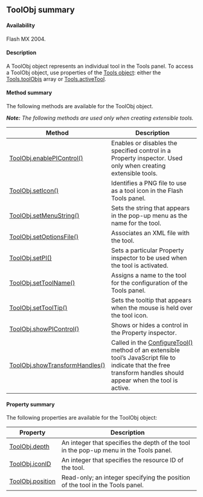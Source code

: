 ## ToolObj summary

#### Availability

Flash MX 2004.

#### Description

A ToolObj object represents an individual tool in the Tools panel. To access a ToolObj object, use properties of the [Tools object](../Tools_object/Tools_summary.md): either the [Tools.toolObjs](../Tools_object/Tools11.md) array or [Tools.activeTool](../Tools_object/Tools.md).

#### Method summary

The following methods are available for the ToolObj object.

***Note:** The following methods are used only when creating extensible tools.*

| **Method** | **Description** |
| --- | --- |
| [ToolObj.enablePIControl()](../ToolObj_object/ToolObj1.md) | Enables or disables the specified control in a Property inspector. Used only when creating extensible tools. |
| [ToolObj.setIcon()](../ToolObj_object/ToolObj4.md) | Identifies a PNG file to use as a tool icon in the Flash Tools panel. |
| [ToolObj.setMenuString()](../ToolObj_object/ToolObj5.md) | Sets the string that appears in the pop-up menu as the name for the tool. |
| [ToolObj.setOptionsFile()](../ToolObj_object/ToolObj6.md) | Associates an XML file with the tool. |
| [ToolObj.setPI()](../ToolObj_object/ToolObj7.md) | Sets a particular Property inspector to be used when the tool is activated. |
| [ToolObj.setToolName()](../ToolObj_object/ToolObj8.md) | Assigns a name to the tool for the configuration of the Tools panel. |
| [ToolObj.setToolTip()](../ToolObj_object/ToolObj9.md) | Sets the tooltip that appears when the mouse is held over the tool icon. |
| [ToolObj.showPIControl()](../ToolObj_object/ToolObj10.md) | Shows or hides a control in the Property inspector. |
| [ToolObj.showTransformHandles()](../ToolObj_object/ToolObj11.md) | Called in the [ConfigureTool()](../Top-level_functions_and_methods/configureTool.md) method of an extensible tool’s JavaScript file to indicate that the free transform handles should appear when the tool is active. |

#### Property summary

The following properties are available for the ToolObj object:

| **Property** | **Description** |
| --- | --- |
| [ToolObj.depth](../ToolObj_object/ToolObj.md) | An integer that specifies the depth of the tool in the pop-up menu in the Tools panel. |
| [ToolObj.iconID](../ToolObj_object/ToolObj2.md) | An integer that specifies the resource ID of the tool. |
| [ToolObj.position](../ToolObj_object/ToolObj3.md) | Read-only; an integer specifying the position of the tool in the Tools panel. |
